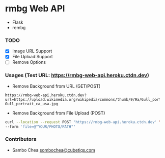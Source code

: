 # rmbg Web API

-   Flask
-   rembg

### TODO
- [x] Image URL Support
- [x] File Upload Support
- [ ] Remove Options

### Usages (Test URL: https://rmbg-web-api.heroku.ctdn.dev)

-   Remove Background from URL (GET/POST)

```text
https://rmbg-web-api.heroku.ctdn.dev?url=https://upload.wikimedia.org/wikipedia/commons/thumb/9/9a/Gull_portrait_ca_usa.jpg/1280px-Gull_portrait_ca_usa.jpg
```

-   Remove Background from File Upload (POST)

```sh
curl --location --request POST 'https://rmbg-web-api.heroku.ctdn.dev' \
--form 'file=@"YOUR/PHOTO/PATH"'
```

### Contributors

-   Sambo Chea <sombochea@cubetiqs.com>
